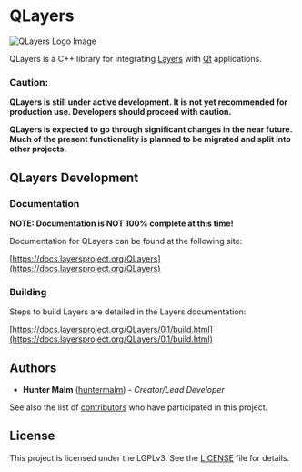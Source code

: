 # QLayers

<img src="https://layersproject.org/images/qlayers_logo.svg" alt="QLayers Logo Image"/>

QLayers is a C++ library for integrating [Layers](https://layersproject.org) with [Qt](https://www.qt.io/) applications.

### Caution:

**QLayers is still under active development.  It is not yet recommended for production use. Developers should proceed with caution.**

**QLayers is expected to go through significant changes in the near future. Much of the present functionality is planned to be migrated and split into other projects.**

## QLayers Development

### Documentation

**NOTE: Documentation is NOT 100% complete at this time!**

Documentation for QLayers can be found at the following site:

[https://docs.layersproject.org/QLayers](https://docs.layersproject.org/QLayers)

### Building

Steps to build Layers are detailed in the Layers documentation:

[https://docs.layersproject.org/QLayers/0.1/build.html](https://docs.layersproject.org/QLayers/0.1/build.html)

## Authors

-   **Hunter Malm** ([huntermalm](https://github.com/huntermalm)) - _Creator/Lead Developer_

See also the list of [contributors](https://github.com/TheLayersProject/QLayers/contributors) who have participated in this project.

## License

This project is licensed under the LGPLv3. See the [LICENSE](https://github.com/TheLayersProject/QLayers/blob/main/LICENSE) file for details.
